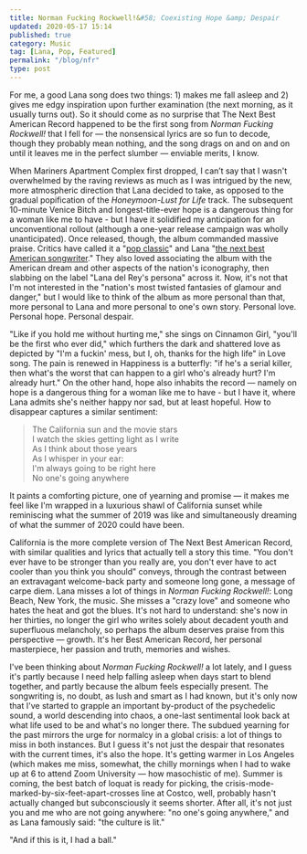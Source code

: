 ```yaml
---
title: Norman Fucking Rockwell!&#58; Coexisting Hope &amp; Despair
updated: 2020-05-17 15:14
published: true
category: Music
tag: [Lana, Pop, Featured]
permalink: "/blog/nfr"
type: post
---
```


For me, a good Lana song does two things: 1) makes me fall asleep and 2) gives me edgy inspiration upon further examination (the next morning, as it usually turns out). So it should come as no surprise that The Next Best American Record happened to be the first song from _Norman Fucking Rockwell!_ that I fell for — the nonsensical lyrics are so fun to decode, though they probably mean nothing, and the song drags on and on and on until it leaves me in the perfect slumber — enviable merits, I know.  

When Mariners Apartment Complex first dropped, I can’t say that I wasn't overwhelmed by the raving reviews as much as I was intrigued by the new, more atmospheric direction that Lana decided to take, as opposed to the gradual popification of the _Honeymoon-Lust for Life_ track. The subsequent 10-minute Venice Bitch and longest-title-ever hope is a dangerous thing for a woman like me to have - but I have it solidified my anticipation for an unconventional rollout (although a one-year release campaign was wholly unanticipated). Once released, though, the album commanded massive praise. Critics have called it a "[pop classic](https://www.rollingstone.com/music/music-album-reviews/lana-del-reys-norman-fucking-rockwell-878534/)" and Lana "[the next best American songwriter](https://pitchfork.com/reviews/albums/lana-del-rey-norman-fucking-rockwell/)." They also loved associating the album with the American dream and other aspects of the nation's iconography, then slabbing on the label "Lana del Rey's persona" across it. Now, it's not that I'm not interested in the "nation's most twisted fantasies of glamour and danger," but I would like to think of the album as more personal than that, more personal to Lana and more personal to one's own story. Personal love. Personal hope. Personal despair.  

"Like if you hold me without hurting me," she sings on Cinnamon Girl, "you'll be the first who ever did," which furthers the dark and shattered love as depicted by "I'm a fuckin' mess, but I, oh, thanks for the high life" in Love song. The pain is renewed in Happiness is a butterfly: "if he's a serial killer, then what's the worst that can happen to a girl who's already hurt? I'm already hurt." On the other hand, hope also inhabits the record — namely on hope is a dangerous thing for a woman like me to have - but I have it, where Lana admits she's neither happy nor sad, but at least hopeful. How to disappear captures a similar sentiment:  
> The California sun and the movie stars  
> I watch the skies getting light as I write  
> As I think about those years  
> As I whisper in your ear:  
> I'm always going to be right here  
> No one's going anywhere  

It paints a comforting picture, one of yearning and promise — it makes me feel like I'm wrapped in a luxurious shawl of California sunset while reminiscing what the summer of 2019 was like and simultaneously dreaming of what the summer of 2020 could have been.  

California is the more complete version of The Next Best American Record, with similar qualities and lyrics that actually tell a story this time. "You don't ever have to be stronger than you really are, you don't ever have to act cooler than you think you should" conveys, through the contrast between an extravagant welcome-back party and someone long gone, a message of carpe diem. Lana misses a lot of things in _Norman Fucking Rockwell!_: Long Beach, New York, the music. She misses a "crazy love" and someone who hates the heat and got the blues. It's not hard to understand: she's now in her thirties, no longer the girl who writes solely about decadent youth and superfluous melancholy, so perhaps the album deserves praise from this perspective — growth. It's her Best American Record, her personal masterpiece, her passion and truth, memories and wishes.

I've been thinking about _Norman Fucking Rockwell!_ a lot lately, and I guess it's partly because I need help falling asleep when days start to blend together, and partly because the album feels especially present. The songwriting is, no doubt, as lush and smart as I had known, but it's only now that I've started to grapple an important by-product of the psychedelic sound, a world descending into chaos, a one-last sentimental look back at what life used to be and what's no longer there. The subdued yearning for the past mirrors the urge for normalcy in a global crisis: a lot of things to miss in both instances. But I guess it's not just the despair that resonates with the current times, it's also the hope. It's getting warmer in Los Angeles (which makes me miss, somewhat, the chilly mornings when I had to wake up at 6 to attend Zoom University — how masochistic of me). Summer is coming, the best batch of loquat is ready for picking, the crisis-mode-marked-by-six-feet-apart-crosses line at Costco, well, probably hasn't actually changed but subconsciously it seems shorter. After all, it's not just you and me who are not going anywhere: "no one's going anywhere," and as Lana famously said: "the culture is lit."

"And if this is it, I had a ball."  
